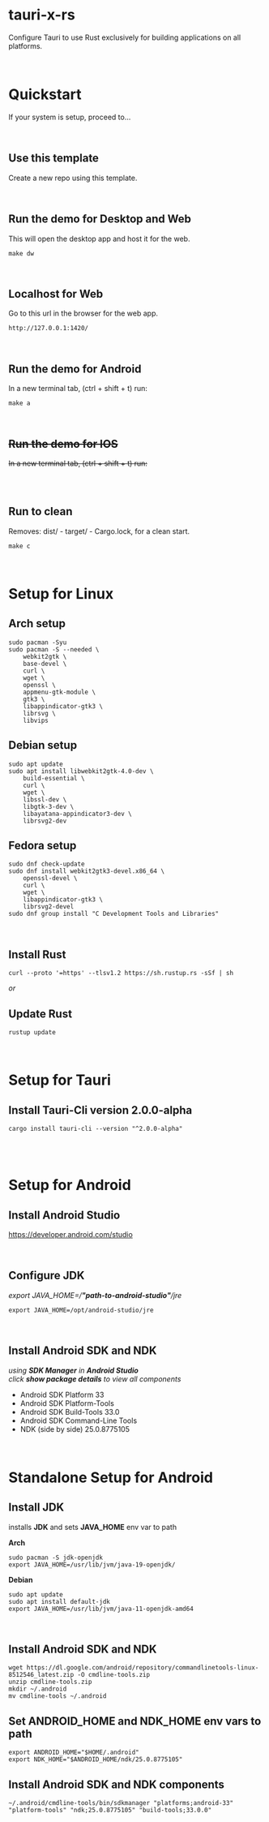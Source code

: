 # tauri-x-rs
Configure Tauri to use Rust exclusively for building applications on all platforms.

<br>

# Quickstart
If your system is setup, proceed to...

<br>

## Use this template
Create a new repo using this template.

<br>

## Run the demo for Desktop and Web
This will open the desktop app and host it for the web.
```
make dw
```

<br>

## Localhost for Web
Go to this url in the browser for the web app.
```
http://127.0.0.1:1420/
```

<br>

## Run the demo for Android
In a new terminal tab, (ctrl + shift + t) run:
```
make a
```

<br>

## ~~Run the demo for IOS~~
~~In a new terminal tab, (ctrl + shift + t) run:~~
<!-- ```
make i
``` -->
``` 

```

<br>

## Run to clean
Removes: dist/ - target/ - Cargo.lock, for a clean start.
```
make c
```

<br>

# Setup for Linux

## **Arch** setup
```
sudo pacman -Syu
sudo pacman -S --needed \
    webkit2gtk \
    base-devel \
    curl \
    wget \
    openssl \
    appmenu-gtk-module \
    gtk3 \
    libappindicator-gtk3 \
    librsvg \
    libvips
```

## **Debian** setup
```
sudo apt update
sudo apt install libwebkit2gtk-4.0-dev \
    build-essential \
    curl \
    wget \
    libssl-dev \
    libgtk-3-dev \
    libayatana-appindicator3-dev \
    librsvg2-dev
```

## **Fedora** setup
```
sudo dnf check-update
sudo dnf install webkit2gtk3-devel.x86_64 \
    openssl-devel \
    curl \
    wget \
    libappindicator-gtk3 \
    librsvg2-devel
sudo dnf group install "C Development Tools and Libraries"
```

<br>

## Install **Rust**
```
curl --proto '=https' --tlsv1.2 https://sh.rustup.rs -sSf | sh
```

_or_

## Update **Rust**
```
rustup update
```

<br>


# Setup for Tauri

## Install Tauri-Cli version **2.0.0-alpha**
```
cargo install tauri-cli --version "^2.0.0-alpha"
```

<br>

<!-- ## Update deps in **src-tauri** dir to **2.0.0-alpha.0**
```
cargo add tauri@2.0.0-alpha.0 -F config-toml && cargo add tauri-build@2.0.0-alpha.0 --build
``` -->

<br>

# Setup for Android

## Install **Android Studio**
https://developer.android.com/studio

<br>

## Configure **JDK**
_export JAVA_HOME=/**"path-to-android-studio"**/jre_
```
export JAVA_HOME=/opt/android-studio/jre
```

<br>

## Install **Android SDK and NDK**
_using **SDK Manager** in **Android Studio** <br>_
_click **show package details** to view all components_

- Android SDK Platform 33
- Android SDK Platform-Tools
- Android SDK Build-Tools 33.0
- Android SDK Command-Line Tools
- NDK (side by side) 25.0.8775105


<br>

# Standalone Setup for Android

## Install **JDK**
installs **JDK** and sets **JAVA_HOME** env var to path

**Arch**
```
sudo pacman -S jdk-openjdk
export JAVA_HOME=/usr/lib/jvm/java-19-openjdk/

```
**Debian**
```
sudo apt update
sudo apt install default-jdk
export JAVA_HOME=/usr/lib/jvm/java-11-openjdk-amd64
```

<br>

## Install **Android SDK and NDK**
```
wget https://dl.google.com/android/repository/commandlinetools-linux-8512546_latest.zip -O cmdline-tools.zip
unzip cmdline-tools.zip
mkdir ~/.android
mv cmdline-tools ~/.android
```

## Set **ANDROID_HOME** and **NDK_HOME** env vars to path
```
export ANDROID_HOME="$HOME/.android"
export NDK_HOME="$ANDROID_HOME/ndk/25.0.8775105"
```

## Install **Android SDK and NDK** components
```
~/.android/cmdline-tools/bin/sdkmanager "platforms;android-33" "platform-tools" "ndk;25.0.8775105" "build-tools;33.0.0"
```
